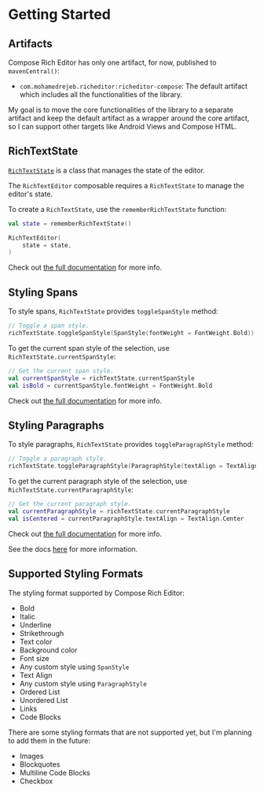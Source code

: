 # Getting Started

## Artifacts

Compose Rich Editor has only one artifact, for now, published to `mavenCentral()`:

* `com.mohamedrejeb.richeditor:richeditor-compose`: The default artifact which includes all the functionalities of the library.

My goal is to move the core functionalities of the library to a separate artifact and keep the default artifact as a wrapper around the core artifact,
so I can support other targets like Android Views and Compose HTML.

## RichTextState

[`RichTextState`](rich_text_state.md) is a class that manages the state of the editor.

The `RichTextEditor` composable requires a `RichTextState` to manage the editor's state.

To create a `RichTextState`, use the `rememberRichTextState` function:

```kotlin
val state = rememberRichTextState()

RichTextEditor(
    state = state,
)
```

Check out [the full documentation](rich_text_state.md) for more info.

## Styling Spans

To style spans, `RichTextState` provides `toggleSpanStyle` method:

```kotlin
// Toggle a span style.
richTextState.toggleSpanStyle(SpanStyle(fontWeight = FontWeight.Bold))
```

To get the current span style of the selection, use `RichTextState.currentSpanStyle`:

```kotlin
// Get the current span style.
val currentSpanStyle = richTextState.currentSpanStyle
val isBold = currentSpanStyle.fontWeight = FontWeight.Bold
```

Check out [the full documentation](span_style.md) for more info.

## Styling Paragraphs

To style paragraphs, `RichTextState` provides `toggleParagraphStyle` method:

```kotlin
// Toggle a paragraph style.
richTextState.toggleParagraphStyle(ParagraphStyle(textAlign = TextAlign.Center))
```

To get the current paragraph style of the selection, use `RichTextState.currentParagraphStyle`:

```kotlin
// Get the current paragraph style.
val currentParagraphStyle = richTextState.currentParagraphStyle
val isCentered = currentParagraphStyle.textAlign = TextAlign.Center
```

Check out [the full documentation](span_style.md) for more info.

See the docs [here](../api/coil-singleton/coil/) for more information.

## Supported Styling Formats

The styling format supported by Compose Rich Editor:

* Bold
* Italic
* Underline
* Strikethrough
* Text color
* Background color
* Font size
* Any custom style using `SpanStyle`
* Text Align
* Any custom style using `ParagraphStyle`
* Ordered List
* Unordered List
* Links
* Code Blocks

There are some styling formats that are not supported yet, but I'm planning to add them in the future:

* Images
* Blockquotes
* Multiline Code Blocks
* Checkbox
